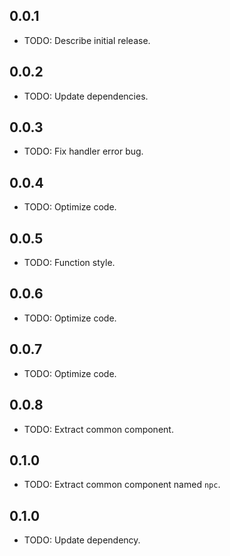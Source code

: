 ## 0.0.1

* TODO: Describe initial release.

## 0.0.2

* TODO: Update dependencies.

## 0.0.3

* TODO: Fix handler error bug.

## 0.0.4

* TODO: Optimize code.

## 0.0.5

* TODO: Function style.

## 0.0.6

* TODO: Optimize code.

## 0.0.7

* TODO: Optimize code.

## 0.0.8

* TODO: Extract common component.

## 0.1.0

* TODO: Extract common component named `npc`.

## 0.1.0

* TODO: Update dependency.